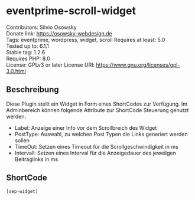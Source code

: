 # eventprime-scroll-widget

Contributors: Silvio Osowsky  
Donate link: <https://osowsky-webdesign.de>  
Tags: eventprime, wordpress, widget, scroll
Requires at least: 5.0  
Tested up to: 6.1.1  
Stable tag: 1.2.6  
Requires PHP: 8.0  
License: GPLv3 or later 
License URI: <https://www.gnu.org/licenses/gpl-3.0.html>  

## Beschreibung

Diese Plugin stellt ein Widget in Form eines ShortCodes zur Verfügung.
Im Adminbereich können folgende Attribute zur ShortCode Steuerung genutzt werden:

* Label: Anzeige einer Info vor dem Scrollbreich des Widget
* PostType: Auswahl, zu welchen Post Typen die Links generiert werden sollen
* TimeOut: Setzen eines Timeout für die Scrollgeschwindigkeit in ms 
* Intervall: Setzen eines Interval für die Anzeigedauer des jeweilgen Beitraglinks in ms 

## ShortCode

```
[sep-widget]
```

